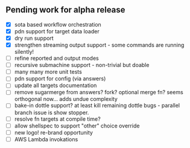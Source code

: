 ## Pending work for alpha release

- [x] sota based workflow orchestration
- [x] pdn support for target data loader
- [x] dry run support
- [x] strengthen streaming output support - some commands are running silently!
- [ ] refine reported and output modes
- [ ] recursive submachine support - non-trivial but doable
- [ ] many many more unit tests
- [ ] pdn support for config (via answers)
- [ ] update all targets documentation
- [ ] remove sugarmerge from answers? fork? optional merge fn? seems orthogonal now... adds undue complexity
- [ ] bake-in dottle support? at least kill remaining dottle bugs - parallel branch issue is show stopper.
- [ ] resolve fn targets at compile time?
- [ ] allow shellspec to support "other" choice override
- [ ] new logo! re-brand opportunity
- [ ] AWS Lambda invokations

